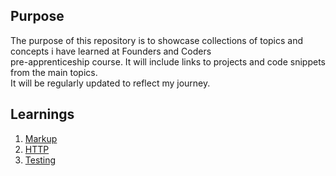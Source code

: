 ## Purpose

The purpose of this repository is to showcase collections of topics and concepts i have learned at Founders and Coders<br /> pre-apprenticeship course.
It will include links to projects and code snippets from the main topics.<br /> It will be regularly updated to reflect my journey.

## Learnings

1. [Markup](/learnings/markup.md)
1. [HTTP](/learnings/http.md)
1. [Testing](/learnings/testing.md)
